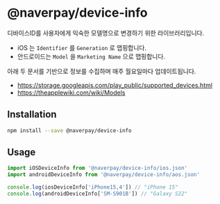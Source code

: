 # @naverpay/device-info

디바이스ID를 사용자에게 익숙한 모델명으로 변경하기 위한 라이브러리입니다. 

- iOS 는 `Identifier` 를 `Generation` 로 맵핑합니다.
- 안드로이드는 `Model` 을 `Marketing Name` 으로 맵핑합니다.

아래 두 문서를 기반으로 정보를 수집하며 매주 월요일마다 업데이트됩니다.
- https://storage.googleapis.com/play_public/supported_devices.html
- https://theapplewiki.com/wiki/Models

## Installation

```bash
npm install --save @naverpay/device-info
```

## Usage

```javascript
import iOSDeviceInfo from '@naverpay/device-info/ios.json'
import androidDeviceInfo from '@naverpay/device-info/aos.json'

console.log(iosDeviceInfo['iPhone15,4']) // "iPhone 15"
console.log(androidDeviceInfo['SM-S901B']) // "Galaxy S22"
```
